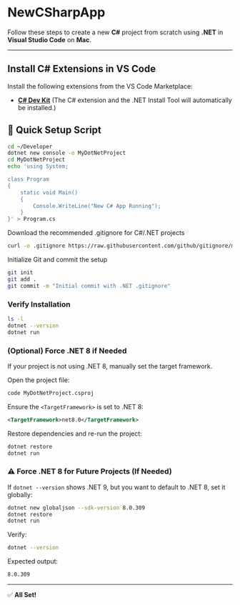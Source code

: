 # NewCSharpApp

Follow these steps to create a new **C#** project from scratch using **.NET** in **Visual Studio Code** on **Mac**.

---

## Install C# Extensions in VS Code

Install the following extensions from the VS Code Marketplace:
- **[C# Dev Kit](https://marketplace.visualstudio.com/items?itemName=ms-dotnettools.csdevkit)**
(The C# extension and the .NET Install Tool will automatically be installed.)

## 🚀 Quick Setup Script
```bash
cd ~/Developer
dotnet new console -o MyDotNetProject
cd MyDotNetProject
echo 'using System;

class Program
{
    static void Main()
    {
        Console.WriteLine("New C# App Running");
    }
}' > Program.cs
```

Download the recommended .gitignore for C#/.NET projects
```bash
curl -o .gitignore https://raw.githubusercontent.com/github/gitignore/main/VisualStudio.gitignore
```

Initialize Git and commit the setup
```bash
git init
git add .
git commit -m "Initial commit with .NET .gitignore"
```

### Verify Installation

```bash
ls -l
dotnet --version
dotnet run
```

### (Optional) Force .NET 8 if Needed

If your project is not using .NET 8, manually set the target framework.

Open the project file:

```bash
code MyDotNetProject.csproj
```

Ensure the `<TargetFramework>` is set to .NET 8:

```xml
<TargetFramework>net8.0</TargetFramework>
```

Restore dependencies and re-run the project:

```bash
dotnet restore
dotnet run
```

### ⚠️ Force .NET 8 for Future Projects (If Needed)

If `dotnet --version` shows .NET 9, but you want to default to .NET 8, set it globally:

```bash
dotnet new globaljson --sdk-version 8.0.309
dotnet restore
dotnet run
```

Verify:

```bash
dotnet --version
```

Expected output:

```bash
8.0.309
```

---

✅ **All Set!**

